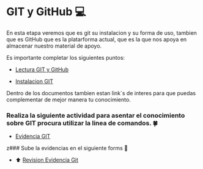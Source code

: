 # GIT y GitHub :computer:

En esta etapa veremos que es git su instalacion y su forma de uso, tambien que es GitHub que es la platarforma actual, que es la que nos apoya en almacenar nuestro material de apoyo.

Es importante completar los siguientes puntos:

- [Lectura GIT y GitHub](https://drive.google.com/file/d/1njs-a5M6aa9yH90gkpwoPLANFAvEDxZq/view?usp=sharing)

- [Instalacion GIT](https://drive.google.com/file/d/1RyIIHLQYN__5JGc31oNhz_AmatJimwyt/view?usp=sharing)

Dentro de los documentos tambien estan link´s de interes para que puedas complementar de mejor manera tu conocimiento.

### Realiza la siguiente actividad para asentar el conocimiento sobre GIT procura utilizar la linea de comandos. :four_leaf_clover:

- [Evidencia GIT](https://drive.google.com/file/d/1jhujwK4n1JyYIMhizWZUP9IURLllb4Ym/view?usp=sharing)

z### Sube la evidencias en el siguiente forms :confetti_ball:

- :arrow_up: [Revision Evidencia Git](https://forms.office.com/Pages/ResponsePage.aspx?id=EZDKymp73kSGHwlaLKiDt-Bc110OKV1JhhMBmULhZ4tUN0cxMUNPVFVLSEVHWUVJRlk1OElTMjlNOC4u)
